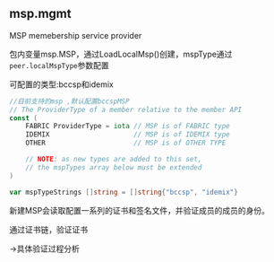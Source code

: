 ## msp.mgmt

MSP memebership service provider

包内变量msp.MSP，通过LoadLocalMsp()创建，mspType通过```peer.localMspType```参数配置

可配置的类型:bccsp和idemix   
```go
//目前支持的msp ,默认配置bccspMSP
// The ProviderType of a member relative to the member API
const (
	FABRIC ProviderType = iota // MSP is of FABRIC type
	IDEMIX                     // MSP is of IDEMIX type
	OTHER                      // MSP is of OTHER TYPE

	// NOTE: as new types are added to this set,
	// the mspTypes array below must be extended
)

var mspTypeStrings []string = []string{"bccsp", "idemix"}
```

新建MSP会读取配置一系列的证书和签名文件，并验证成员的成员的身份。

通过证书链，验证证书

->具体验证过程分析






